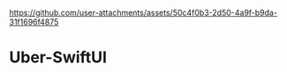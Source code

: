

https://github.com/user-attachments/assets/50c4f0b3-2d50-4a9f-b9da-31f1696f4875

# Uber-SwiftUI
 
